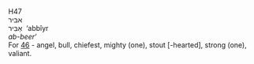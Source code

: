 <body>
  <p>H47<br>  אבּיר  <br> אַבִּיר  ‎  ‘abbı̂yr  <br><i>ab-beer‘ </i><br>For <a href="h0046.htm">46</a>  - angel, bull, chiefest, mighty (one), stout [-hearted], strong (one), valiant.<br></p>
 </body>